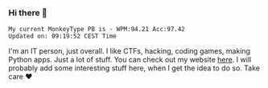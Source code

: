 ### Hi there 👋
<!-- PB START -->
```
My current MonkeyType PB is - WPM:94.21 Acc:97.42
Updated on: 09:19:52 CEST Time
```
<!-- PB END -->
I'm an IT person, just overall. I like CTFs, hacking, coding games, making Python apps. Just a lot of stuff.
You can check out my website [here](https://skill3472.github.io/).
I will probably add some interesting stuff here, when I get the idea to do so. Take care ❤️
